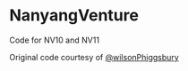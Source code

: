 # NanyangVenture
Code for NV10 and NV11

Original code courtesy of [@wilsonPhiggsbury](https://github.com/wilsonPhiggsbury)
